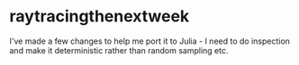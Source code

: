 # raytracingthenextweek

I've made a few changes to help me port it to Julia - I need to do inspection and make it deterministic rather than random sampling etc.
